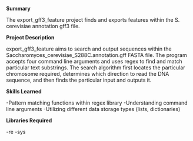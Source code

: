 **Summary**

The export_gff3_feature project finds and exports features within the S. cerevisiae annotation gff3 file.

**Project Description**

export_gff3_feature aims to search and output sequences within the Saccharomyces_cerevisiae_S288C.annotation.gff FASTA file. The program accepts four command line arguments and uses regex to find and match particular text substrings. The search algorithm first locates the particular chromosome required, determines which direction to read the DNA sequence, and then finds the particular input and outputs it. 

**Skills Learned**

-Pattern matching functions within regex library
-Understanding command line arguments
-Utilizing different data storage types (lists, dictionaries)

**Libraries Required**

-re
-sys
